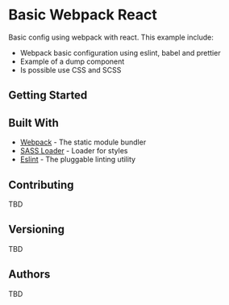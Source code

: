 # Basic Webpack React

Basic config using webpack with react. This example include:
* Webpack basic configuration using eslint, babel and prettier
* Example of a dump component
* Is possible use CSS and SCSS

## Getting Started


## Built With

* [Webpack](https://webpack.js.org/) - The static module bundler
* [SASS Loader](https://github.com/webpack-contrib/sass-loader) - Loader for styles
* [Eslint](https://eslint.org/) - The pluggable linting utility

## Contributing

TBD

## Versioning

TBD

## Authors

TBD
